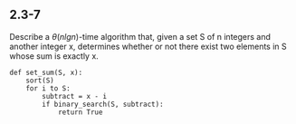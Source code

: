 ## 2.3-7
Describe a $\theta(n lgn)$-time algorithm that, given a set S of n integers and another integer x, determines whether or not there exist two elements in S whose sum is exactly x.
```
def set_sum(S, x):
    sort(S)
    for i to S:
        subtract = x - i
        if binary_search(S, subtract):
            return True
```
